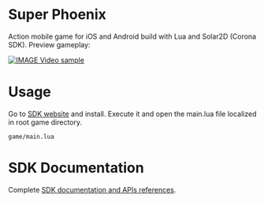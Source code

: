 # Super Phoenix
Action mobile game for iOS and Android build with Lua and Solar2D (Corona SDK). Preview gameplay:

[![IMAGE Video sample](https://img.youtube.com/vi/NJsMWoF0fy0/0.jpg)](https://www.youtube.com/watch?v=NJsMWoF0fy0)


# Usage
Go to <a href="https://coronalabs.com/">SDK website</a> and install. Execute it and open the main.lua file localized in root game directory.
```
game/main.lua
```

# SDK Documentation
Complete <a href="https://docs.coronalabs.com/guide/programming/index.html">SDK documentation and APIs references</a>.
